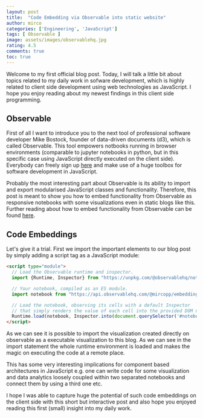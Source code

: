 ```yaml
---
layout: post
title:  "Code Embedding via Observable into static website"
author: mirco
categories: ['Engineering', 'JavaScript']
tags: [ Observable ]
image: assets/images/observablehq.jpg
rating: 4.5
comments: true
toc: true
---
```


Welcome to my first official blog post. Today, I will talk a little bit about topics related to my daily work in sofware development, which is highly related to client side development using web technologies as JavaScript. I hope you enjoy reading about my newest findings in this client side programming.

## Observable

First of all I want to introduce you to the next tool of professional software developer Mike Bostock, founder of data-driven documents (d3), which is called Observable. This tool empowers notbooks running in browser environments (comparable to jupyter notebooks in python, but in this specific case using JavaScript directly executed on the client side).
Everybody can freely sign up [here][observable] and make use of a huge toolbox for software development in JavaScript.

Probably the most interesting part about Observable is its ability to import and export modularised JavaScript classes and functionality. Therefore, this post is meant to show you how to embed functionality from Observable as responsive notebooks with some visualizations even in static blogs like this. Further reading about how to embed functionality from Observable can be found [here][embedding].

## Code Embeddings
Let's give it a trial. First we import the important elements to our blog post by simply adding a script tag as a JavaScript module:
```html
<script type="module">
  // Load the Observable runtime and inspector.
  import {Runtime, Inspector} from "https://unpkg.com/@observablehq/notebook-runtime?module";

  // Your notebook, compiled as an ES module.
  import notebook from "https://api.observablehq.com/@mircopp/embedding-test-notebook.js";

  // Load the notebook, observing its cells with a default Inspector
  // that simply renders the value of each cell into the provided DOM node.
  Runtime.load(notebook, Inspector.into(document.querySelector('#notebook')));
</script>
```
<div id="notebook"></div>
<script type="module">
  // Load the Observable runtime and inspector.
  import {Runtime, Inspector} from "https://unpkg.com/@observablehq/notebook-runtime?module";

  // Your notebook, compiled as an ES module.
  import notebook from "https://api.observablehq.com/@mircopp/embedding-test-notebook.js";

  // Load the notebook, observing its cells with a default Inspector
  // that simply renders the value of each cell into the provided DOM node.
  Runtime.load(notebook, Inspector.into(document.querySelector('#notebook')));
</script>
    
As we can see it is possible to import the visualization created directly on observable as a executable visualization to this blog. As we can see in the import statement the whole runtime environment is loaded and makes the magic on executing the code at a remote place.
 
This has some very interesting implications for component based architectures in JavaScript e.g. one can write code for some visualization and data analytics loosely coupled within two separated notebooks and connect them by using a third one etc.

I hope I was able to capture huge the potential of such code embeddings on the client side with this short but interactive post and also hope you enjoyed reading this first (small) insight into my daily work.  

[observable]:       https://observablehq.com/
[embedding]:        https://observablehq.com/@observablehq/downloading-and-embedding-notebooks

